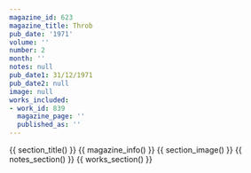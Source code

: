 ```yaml
---
magazine_id: 623
magazine_title: Throb
pub_date: '1971'
volume: ''
number: 2
month: ''
notes: null
pub_date1: 31/12/1971
pub_date2: null
image: null
works_included:
- work_id: 839
  magazine_page: ''
  published_as: ''
---
```


{{ section_title() }}
{{ magazine_info() }}
{{ section_image() }}
{{ notes_section() }}
{{ works_section() }}
